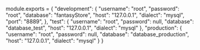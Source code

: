 module.exports = {
  "development": {
    "username": "root",
    "password": "root",
    "database": "fantasyStore",
    "host": "127.0.0.1",
    "dialect": "mysql",
    "port": "8889",
  },
  "test": {
    "username": "root",
    "password": null,
    "database": "database_test",
    "host": "127.0.0.1",
    "dialect": "mysql"
  },
  "production": {
    "username": "root",
    "password": null,
    "database": "database_production",
    "host": "127.0.0.1",
    "dialect": "mysql"
  }
}
